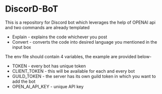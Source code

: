 # DiscorD-BoT
This is a repository for Discord bot which leverages the help of OPENAI api and two commands are already templated 
* Explain - explains the code whichever you post
* Convert - converts the code into desired language you mentioned in the input box

The env file should contain 4 variables, the example are provided below- 
* TOKEN - every bot has unique token
* CLIENT_TOKEN - this will be available for each and every bot 
* GUILD_TOKEN - the server has its own guild token in which you want to add the bot
* OPEN_AI_API_KEY - unique API key

